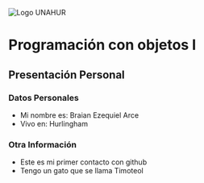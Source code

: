 ![Logo UNAHUR](./UNAHUR.png)

# Programación con objetos I
## Presentación Personal

### Datos Personales
- Mi nombre es: Braian Ezequiel Arce
- Vivo en: Hurlingham

### Otra Información
- Este es mi primer contacto con github
- Tengo un gato que se llama Timoteol
